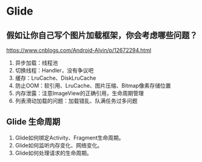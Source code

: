 # Glide

## 假如让你自己写个图片加载框架，你会考虑哪些问题？

https://www.cnblogs.com/Android-Alvin/p/12672294.html

1. 异步加载：线程池
2. 切换线程：Handler，没有争议吧
3. 缓存：LruCache、DiskLruCache
4. 防止OOM：软引用、LruCache、图片压缩、Bitmap像素存储位置
5. 内存泄露：注意ImageView的正确引用，生命周期管理
6. 列表滑动加载的问题：加载错乱、队满任务过多问题

## Glide 生命周期

1. Glide如何绑定Activity、Fragment生命周期。
2. Glide如何监听内存变化、网络变化。
3. Glide如何处理请求的生命周期。